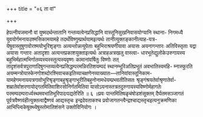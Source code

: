 +++
title = "०६ ता वां"

+++

हेपत्नीयजमानौ वां युष्मदर्थन्तातानि गन्तव्यत्वेनप्रसिद्धानि वास्तूनिसुखनिवासयोग्यानि स्थाना- निगमध्यै युवयोर्गमनायउश्मसिकामयामहे तदर्थंविष्णुम्प्रार्थयामइत्यर्थः तानीत्युक्तङ्कानीत्याह-यत्र- येषुवास्तुषुगावोरश्मयोभूरिशृङ्गाः अत्यन्तोन्नत्युपेताः बहुभिराश्रयणीयावा अयासः अयनागन्तारः अतिविस्तृताः यद्वा अयासः गन्तारः अतादृशाः अत्यन्तप्रकाशयुक्ताइत्यर्थः अत्राहअत्रखलु वास्त्वा- धारभूतेद्युलोकेउरुगायस्य बहुभिर्महात्मभिर्गातव्यस्यस्स्तुत्यस्यवृष्णः कामानांवर्षितुः विष्णोः तत् तादृशंसर्वत्रपुराणादिषुगन्तव्यत्वेनप्रसिद्धम्परमन्निरतिशयम्पदं स्थानम्भूरिअतिप्रभूतं अवभातिस्वमहि- म्नास्फुरति अयम्मन्त्रोयास्केनगोशब्दोरश्मिवाचकइतिव्याचक्षणेनव्याख्यातः—तानिवांवास्तूनिकाम- यामहेगमनाययत्रगावोभूरिश्रृङ्गाबहुश्रृङ्गाभूरीतिबहुनोनामधेयम्प्रभवतीतिसतः श्रृङ्गंश्रयतेर्वाश्रृणातेर्वा- शम्रातेर्वाशरणायोद्गतमितिवाशिरसोनिर्गतमितिवा यासोऽयनास्तत्रतदुरुगायस्यविष्णोर्महागतेः परमम्पदम्परार्ध्यस्थमवभातिभूरिपादःपद्यतेरिति ॥ ६ ॥प्रवः पान्तमितिषळृचंषोडशंसूक्तम् दैर्घतमसञ्जागतं पूर्वत्रवैष्णवंहीत्युक्तत्वाद्वैष्णवं आद्यस्तृचः इन्द्रदेवताकश्च प्रवोजागतन्त्वैन्द्रश्चाद्यस्तृचइत्यनुक्रमणिका आभिप्ल्विकेषूक्थ्येषुस्तोमातिशंसने उक्तोविनियोगः ।